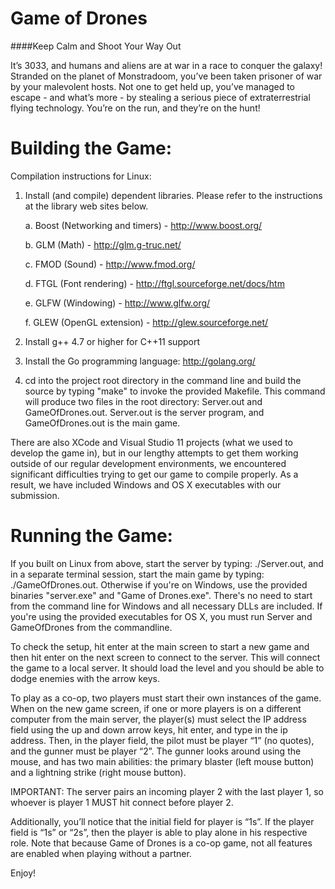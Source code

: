 Game of Drones
==============
####Keep Calm and Shoot Your Way Out

It’s 3033, and humans and aliens are at war in a race to conquer the galaxy! Stranded on the planet of Monstradoom, you’ve been taken prisoner of war by your malevolent hosts. Not one to get held up, you’ve managed to escape - and what’s more - by stealing a serious piece of extraterrestrial flying technology. You’re on the run, and they’re on the hunt!

Building the Game:
==================

Compilation instructions for Linux:

1. Install (and compile) dependent libraries. Please refer to the instructions
   at the library web sites below.
   
    a. Boost (Networking and timers) - http://www.boost.org/

    b. GLM (Math) - http://glm.g-truc.net/
    
    c. FMOD (Sound) - http://www.fmod.org/
    
    d. FTGL (Font rendering) - http://ftgl.sourceforge.net/docs/htm
    
    e. GLFW (Windowing) - http://www.glfw.org/
    
    f. GLEW (OpenGL extension) - http://glew.sourceforge.net/
    
2. Install g++ 4.7 or higher for C++11 support

3. Install the Go programming language: http://golang.org/

4. cd into the project root directory in the command line and build the source by typing "make" to invoke the provided Makefile. This command will produce two files in the root directory: Server.out and GameOfDrones.out. Server.out is the server program, and GameOfDrones.out is the main game.

There are also XCode and Visual Studio 11 projects (what we used to develop the game in), but in our lengthy attempts to get them working outside of our regular development environments, we encountered significant difficulties trying to get our game to compile properly. As a result, we have included Windows and OS X executables with our submission.


Running the Game:
=================

If you built on Linux from above, start the server by typing: ./Server.out, and in a separate terminal session, start the main game by typing: ./GameOfDrones.out. Otherwise if you're on Windows, use the provided binaries "server.exe" and "Game of Drones.exe". There's no need to start from the command line for Windows and all necessary DLLs are included. If you're using the provided executables for OS X, you must run Server and GameOfDrones from the commandline.

To check the setup, hit enter at the main screen to start a new game and then hit enter on the next screen to connect to the server. This will connect the game to a local server. It should load the level and you should be able to dodge enemies with the arrow keys.

To play as a co-op, two players must start their own instances of the game. When on the new game screen, if one or more players is on a different computer from the main server, the player(s) must select the IP address field using the up and down arrow keys, hit enter, and type in the ip address. Then, in the player field, the pilot must be player “1” (no quotes), and the gunner must be player “2”. The gunner looks around using the mouse, and has two main abilities: the primary blaster (left mouse button) and a lightning strike (right mouse button).

IMPORTANT: The server pairs an incoming player 2 with the last player 1, so whoever is player 1 MUST hit connect before player 2.

Additionally, you’ll notice that the initial field for player is “1s”. If the player field is “1s” or “2s”, then the player is able to play alone in his respective role. Note that because Game of Drones is a co-op game, not all features are enabled when playing without a partner.


Enjoy!
